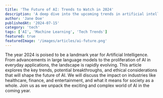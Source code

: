 ```yaml
---
title: 'The Future of AI: Trends to Watch in 2024'
description: 'A deep dive into the upcoming trends in artificial intelligence and machine learning.'
author: 'Jane Doe'
publishedAt: '2024-07-15'
category: 'tech'
tags: ['AI', 'Machine Learning', 'Tech Trends']
featured: true
featuredImage: '/images/articles/ai-future.png'
---
```


The year 2024 is poised to be a landmark year for Artificial Intelligence. From advancements in large language models to the proliferation of AI in everyday applications, the landscape is rapidly evolving. This article explores the key trends, potential breakthroughs, and ethical considerations that will shape the future of AI. We will discuss the impact on industries like healthcare, finance, and entertainment, and what it means for society as a whole. Join us as we unpack the exciting and complex world of AI in the coming year.
